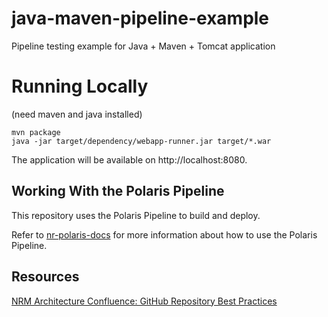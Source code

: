 # java-maven-pipeline-example
Pipeline testing example for Java + Maven + Tomcat application

# Running Locally
(need maven and java installed)
```
mvn package
java -jar target/dependency/webapp-runner.jar target/*.war
```
The application will be available on http://localhost:8080.

<!-- README.md.tpl:START -->

## Working With the Polaris Pipeline

This repository uses the Polaris Pipeline to build and deploy.

Refer to [nr-polaris-docs](https://github.com/bcgov/nr-polaris-docs) for more information about how to use the Polaris Pipeline.

## Resources

[NRM Architecture Confluence: GitHub Repository Best Practices](https://apps.nrs.gov.bc.ca/int/confluence/x/TZ_9CQ)

<!-- README.md.tpl:END -->
